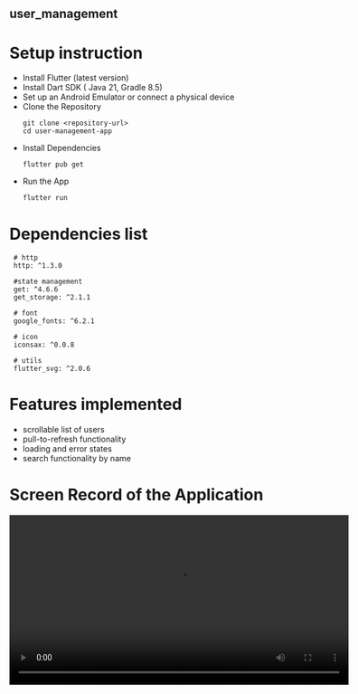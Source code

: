 ## user_management

# Setup instruction
- Install Flutter (latest version)
- Install Dart SDK ( Java 21, Gradle 8.5) 
- Set up an Android Emulator or connect a physical device
- Clone the Repository
  ```
  git clone <repository-url>
  cd user-management-app
  ```
- Install Dependencies
  ```
  flutter pub get
  ```
- Run the App
  ```
  flutter run
  ```

# Dependencies list
 ```
  # http
  http: ^1.3.0
  
  #state management
  get: ^4.6.6
  get_storage: ^2.1.1

  # font
  google_fonts: ^6.2.1

  # icon
  iconsax: ^0.0.8

  # utils
  flutter_svg: ^2.0.6
 ```
# Features implemented
- scrollable list of users
- pull-to-refresh functionality
- loading and error states
- search functionality by name

# Screen Record of the Application

<video width="600" height="auto" controls>
  <source src="assets/screen_record/screen_record.mp4" type="video/mp4">
</video>
